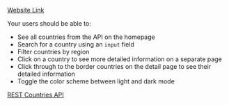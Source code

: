 [Website Link]("https://rest-countries-api-code-craftings-projects.vercel.app/")

Your users should be able to:

- See all countries from the API on the homepage
- Search for a country using an `input` field
- Filter countries by region
- Click on a country to see more detailed information on a separate page
- Click through to the border countries on the detail page to see their detailed information
- Toggle the color scheme between light and dark mode 


[REST Countries API](https://restcountries.com)


